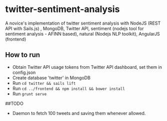 # twitter-sentiment-analysis
A novice's implementation of twitter sentiment analysis with NodeJS (REST API with Sails.js) , MongoDB, Twitter API, sentiment (nodejs tool for sentiment analysis - AFINN based), natural (Nodejs NLP toolkit), AngularJS (frontend)

## How to run
* Obtain Twitter API usage tokens from Twitter API dashboard, set them in config.json
* Create database 'twitter' in MongoDB
* Run `cd twitter && sails lift`
* Run `cd ../frontend && npm install && bower install`
* Run `grunt serve`

##TODO
* Daemon to fetch 100 tweets and saving them whenever allowed.
